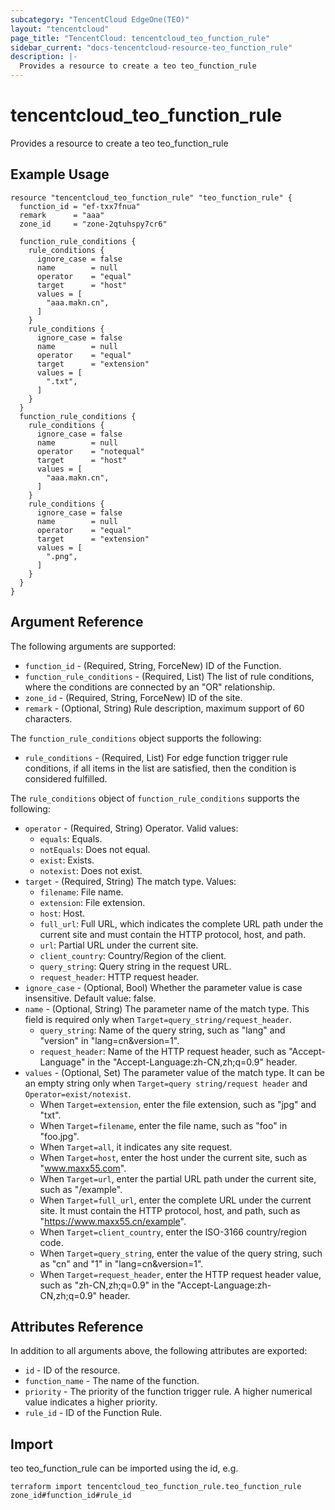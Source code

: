 ```yaml
---
subcategory: "TencentCloud EdgeOne(TEO)"
layout: "tencentcloud"
page_title: "TencentCloud: tencentcloud_teo_function_rule"
sidebar_current: "docs-tencentcloud-resource-teo_function_rule"
description: |-
  Provides a resource to create a teo teo_function_rule
---
```


# tencentcloud_teo_function_rule

Provides a resource to create a teo teo_function_rule

## Example Usage

```hcl
resource "tencentcloud_teo_function_rule" "teo_function_rule" {
  function_id = "ef-txx7fnua"
  remark      = "aaa"
  zone_id     = "zone-2qtuhspy7cr6"

  function_rule_conditions {
    rule_conditions {
      ignore_case = false
      name        = null
      operator    = "equal"
      target      = "host"
      values = [
        "aaa.makn.cn",
      ]
    }
    rule_conditions {
      ignore_case = false
      name        = null
      operator    = "equal"
      target      = "extension"
      values = [
        ".txt",
      ]
    }
  }
  function_rule_conditions {
    rule_conditions {
      ignore_case = false
      name        = null
      operator    = "notequal"
      target      = "host"
      values = [
        "aaa.makn.cn",
      ]
    }
    rule_conditions {
      ignore_case = false
      name        = null
      operator    = "equal"
      target      = "extension"
      values = [
        ".png",
      ]
    }
  }
}
```

## Argument Reference

The following arguments are supported:

* `function_id` - (Required, String, ForceNew) ID of the Function.
* `function_rule_conditions` - (Required, List) The list of rule conditions, where the conditions are connected by an "OR" relationship.
* `zone_id` - (Required, String, ForceNew) ID of the site.
* `remark` - (Optional, String) Rule description, maximum support of 60 characters.

The `function_rule_conditions` object supports the following:

* `rule_conditions` - (Required, List) For edge function trigger rule conditions, if all items in the list are satisfied, then the condition is considered fulfilled.

The `rule_conditions` object of `function_rule_conditions` supports the following:

* `operator` - (Required, String) Operator. Valid values:
  - `equals`: Equals.
  - `notEquals`: Does not equal.
  - `exist`: Exists.
  - `notexist`: Does not exist.
* `target` - (Required, String) The match type. Values:
  - `filename`: File name.
  - `extension`: File extension.
  - `host`: Host.
  - `full_url`: Full URL, which indicates the complete URL path under the current site and must contain the HTTP protocol, host, and path.
  - `url`: Partial URL under the current site.
  - `client_country`: Country/Region of the client.
  - `query_string`: Query string in the request URL.
  - `request_header`: HTTP request header.
* `ignore_case` - (Optional, Bool) Whether the parameter value is case insensitive. Default value: false.
* `name` - (Optional, String) The parameter name of the match type. This field is required only when `Target=query_string/request_header`.
  - `query_string`: Name of the query string, such as "lang" and "version" in "lang=cn&version=1".
  - `request_header`: Name of the HTTP request header, such as "Accept-Language" in the "Accept-Language:zh-CN,zh;q=0.9" header.
* `values` - (Optional, Set) The parameter value of the match type. It can be an empty string only when `Target=query string/request header` and `Operator=exist/notexist`.
  - When `Target=extension`, enter the file extension, such as "jpg" and "txt".
  - When `Target=filename`, enter the file name, such as "foo" in "foo.jpg".
  - When `Target=all`, it indicates any site request.
  - When `Target=host`, enter the host under the current site, such as "www.maxx55.com".
  - When `Target=url`, enter the partial URL path under the current site, such as "/example".
  - When `Target=full_url`, enter the complete URL under the current site. It must contain the HTTP protocol, host, and path, such as "https://www.maxx55.cn/example".
  - When `Target=client_country`, enter the ISO-3166 country/region code.
  - When `Target=query_string`, enter the value of the query string, such as "cn" and "1" in "lang=cn&version=1".
  - When `Target=request_header`, enter the HTTP request header value, such as "zh-CN,zh;q=0.9" in the "Accept-Language:zh-CN,zh;q=0.9" header.

## Attributes Reference

In addition to all arguments above, the following attributes are exported:

* `id` - ID of the resource.
* `function_name` - The name of the function.
* `priority` - The priority of the function trigger rule. A higher numerical value indicates a higher priority.
* `rule_id` - ID of the Function Rule.


## Import

teo teo_function_rule can be imported using the id, e.g.

```
terraform import tencentcloud_teo_function_rule.teo_function_rule zone_id#function_id#rule_id
```

